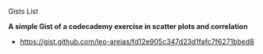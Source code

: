 Gists List

**A simple Gist of a codecademy exercise in scatter plots and correlation**
  * https://gist.github.com/leo-areias/fd12e905c347d23d1fafc7f6271bbed8

